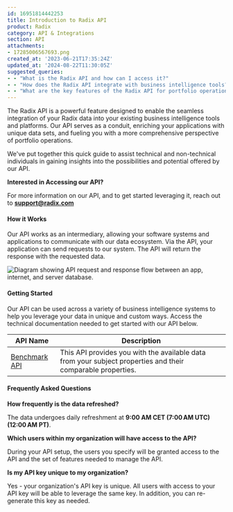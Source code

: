 ```yaml
---
id: 16951814442253
title: Introduction to Radix API
product: Radix
category: API & Integrations
section: API
attachments:
- 17285006567693.png
created_at: '2023-06-21T17:35:24Z'
updated_at: '2024-08-22T11:30:05Z'
suggested_queries:
- - "What is the Radix API and how can I access it?"
- - "How does the Radix API integrate with business intelligence tools?"
- - "What are the key features of the Radix API for portfolio operations?"
---
```

The Radix API is a powerful feature designed to enable the seamless integration of your Radix data into your existing business intelligence tools and platforms. Our API serves as a conduit, enriching your applications with unique data sets, and fueling you with a more comprehensive perspective of portfolio operations.

We've put together this quick guide to assist technical and non-technical individuals in gaining insights into the possibilities and potential offered by our API.

**Interested in Accessing our API?**

For more information on our API, and to get started leveraging it, reach out to **support@radix.com**

#### How it Works

Our API works as an intermediary, allowing your software systems and applications to communicate with our data ecosystem. Via the API, your application can send requests to our system. The API will return the response with the requested data.

![Diagram showing API request and response flow between an app, internet, and server database.](attachments/17285006567693.png)

#### Getting Started

Our API can be used across a variety of business intelligence systems to help you leverage your data in unique and custom ways. Access the technical documentation needed to get started with our API below.

| API Name | Description |
| --- | --- |
| [Benchmark API](https://help.radix.com/hc/en-us/articles/16961346397837) | This API provides you with the available data from your subject properties and their comparable properties. |

#### Frequently Asked Questions

**How frequently is the data refreshed?**

The data undergoes daily refreshment at **9:00 AM CET (7:00 AM UTC) (12:00 AM PT)**.

**Which users within my organization will have access to the API?**

During your API setup, the users you specify will be granted access to the API and the set of features needed to manage the API.

**Is my API key unique to my organization?**

Yes - your organization's API key is unique. All users with access to your API key will be able to leverage the same key. In addition, you can re-generate this key as needed.